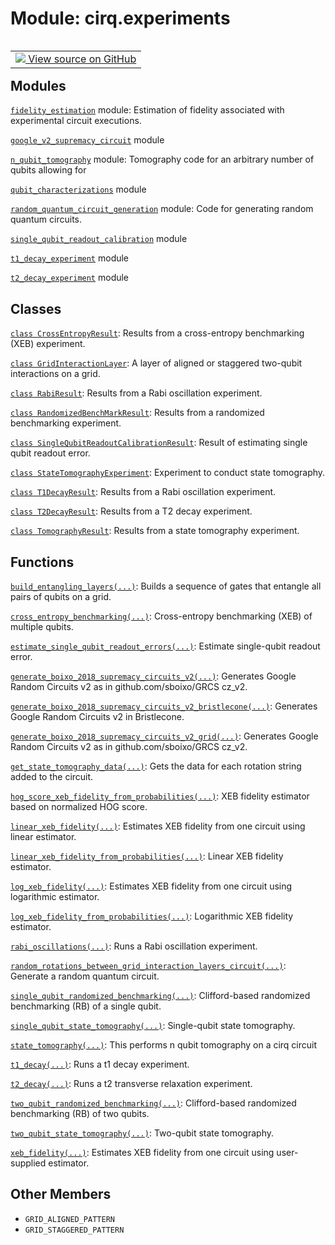 <div itemscope itemtype="http://developers.google.com/ReferenceObject">
<meta itemprop="name" content="cirq.experiments" />
<meta itemprop="path" content="Stable" />
<meta itemprop="property" content="GRID_ALIGNED_PATTERN"/>
<meta itemprop="property" content="GRID_STAGGERED_PATTERN"/>
</div>

# Module: cirq.experiments

<!-- Insert buttons and diff -->

<table class="tfo-notebook-buttons tfo-api" align="left">

<td>
  <a target="_blank" href="https://github.com/quantumlib/cirq/tree/master/cirq/experiments/__init__.py">
    <img src="https://www.tensorflow.org/images/GitHub-Mark-32px.png" />
    View source on GitHub
  </a>
</td>
</table>







## Modules

[`fidelity_estimation`](../cirq/experiments/fidelity_estimation.md) module: Estimation of fidelity associated with experimental circuit executions.

[`google_v2_supremacy_circuit`](../cirq/experiments/google_v2_supremacy_circuit.md) module

[`n_qubit_tomography`](../cirq/experiments/n_qubit_tomography.md) module: Tomography code for an arbitrary number of qubits allowing for

[`qubit_characterizations`](../cirq/experiments/qubit_characterizations.md) module

[`random_quantum_circuit_generation`](../cirq/experiments/random_quantum_circuit_generation.md) module: Code for generating random quantum circuits.

[`single_qubit_readout_calibration`](../cirq/experiments/single_qubit_readout_calibration.md) module

[`t1_decay_experiment`](../cirq/experiments/t1_decay_experiment.md) module

[`t2_decay_experiment`](../cirq/experiments/t2_decay_experiment.md) module

## Classes

[`class CrossEntropyResult`](../cirq/experiments/CrossEntropyResult.md): Results from a cross-entropy benchmarking (XEB) experiment.

[`class GridInteractionLayer`](../cirq/experiments/GridInteractionLayer.md): A layer of aligned or staggered two-qubit interactions on a grid.

[`class RabiResult`](../cirq/experiments/RabiResult.md): Results from a Rabi oscillation experiment.

[`class RandomizedBenchMarkResult`](../cirq/experiments/RandomizedBenchMarkResult.md): Results from a randomized benchmarking experiment.

[`class SingleQubitReadoutCalibrationResult`](../cirq/experiments/SingleQubitReadoutCalibrationResult.md): Result of estimating single qubit readout error.

[`class StateTomographyExperiment`](../cirq/experiments/StateTomographyExperiment.md): Experiment to conduct state tomography.

[`class T1DecayResult`](../cirq/experiments/T1DecayResult.md): Results from a Rabi oscillation experiment.

[`class T2DecayResult`](../cirq/experiments/T2DecayResult.md): Results from a T2 decay experiment.

[`class TomographyResult`](../cirq/experiments/TomographyResult.md): Results from a state tomography experiment.

## Functions

[`build_entangling_layers(...)`](../cirq/experiments/build_entangling_layers.md): Builds a sequence of gates that entangle all pairs of qubits on a grid.

[`cross_entropy_benchmarking(...)`](../cirq/experiments/cross_entropy_benchmarking.md): Cross-entropy benchmarking (XEB) of multiple qubits.

[`estimate_single_qubit_readout_errors(...)`](../cirq/experiments/estimate_single_qubit_readout_errors.md): Estimate single-qubit readout error.

[`generate_boixo_2018_supremacy_circuits_v2(...)`](../cirq/experiments/generate_boixo_2018_supremacy_circuits_v2.md): Generates Google Random Circuits v2 as in github.com/sboixo/GRCS cz_v2.

[`generate_boixo_2018_supremacy_circuits_v2_bristlecone(...)`](../cirq/experiments/generate_boixo_2018_supremacy_circuits_v2_bristlecone.md): Generates Google Random Circuits v2 in Bristlecone.

[`generate_boixo_2018_supremacy_circuits_v2_grid(...)`](../cirq/experiments/generate_boixo_2018_supremacy_circuits_v2_grid.md): Generates Google Random Circuits v2 as in github.com/sboixo/GRCS cz_v2.

[`get_state_tomography_data(...)`](../cirq/experiments/get_state_tomography_data.md): Gets the data for each rotation string added to the circuit.

[`hog_score_xeb_fidelity_from_probabilities(...)`](../cirq/experiments/hog_score_xeb_fidelity_from_probabilities.md): XEB fidelity estimator based on normalized HOG score.

[`linear_xeb_fidelity(...)`](../cirq/experiments/linear_xeb_fidelity.md): Estimates XEB fidelity from one circuit using linear estimator.

[`linear_xeb_fidelity_from_probabilities(...)`](../cirq/experiments/linear_xeb_fidelity_from_probabilities.md): Linear XEB fidelity estimator.

[`log_xeb_fidelity(...)`](../cirq/experiments/log_xeb_fidelity.md): Estimates XEB fidelity from one circuit using logarithmic estimator.

[`log_xeb_fidelity_from_probabilities(...)`](../cirq/experiments/log_xeb_fidelity_from_probabilities.md): Logarithmic XEB fidelity estimator.

[`rabi_oscillations(...)`](../cirq/experiments/rabi_oscillations.md): Runs a Rabi oscillation experiment.

[`random_rotations_between_grid_interaction_layers_circuit(...)`](../cirq/experiments/random_rotations_between_grid_interaction_layers_circuit.md): Generate a random quantum circuit.

[`single_qubit_randomized_benchmarking(...)`](../cirq/experiments/single_qubit_randomized_benchmarking.md): Clifford-based randomized benchmarking (RB) of a single qubit.

[`single_qubit_state_tomography(...)`](../cirq/experiments/single_qubit_state_tomography.md): Single-qubit state tomography.

[`state_tomography(...)`](../cirq/experiments/state_tomography.md): This performs n qubit tomography on a cirq circuit

[`t1_decay(...)`](../cirq/experiments/t1_decay.md): Runs a t1 decay experiment.

[`t2_decay(...)`](../cirq/experiments/t2_decay.md): Runs a t2 transverse relaxation experiment.

[`two_qubit_randomized_benchmarking(...)`](../cirq/experiments/two_qubit_randomized_benchmarking.md): Clifford-based randomized benchmarking (RB) of two qubits.

[`two_qubit_state_tomography(...)`](../cirq/experiments/two_qubit_state_tomography.md): Two-qubit state tomography.

[`xeb_fidelity(...)`](../cirq/experiments/xeb_fidelity.md): Estimates XEB fidelity from one circuit using user-supplied estimator.

## Other Members

* `GRID_ALIGNED_PATTERN` <a id="GRID_ALIGNED_PATTERN"></a>
* `GRID_STAGGERED_PATTERN` <a id="GRID_STAGGERED_PATTERN"></a>
